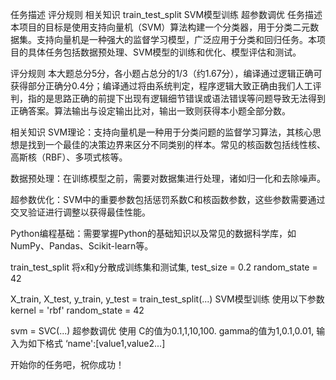 任务描述
评分规则
相关知识
train_test_split
SVM模型训练
超参数调优
任务描述
本项目的目标是使用支持向量机（SVM）算法构建一个分类器，用于分类二元数据集。支持向量机是一种强大的监督学习模型，广泛应用于分类和回归任务。本项目的具体任务包括数据预处理、SVM模型的训练和优化、模型评估和测试。

评分规则
本大题总分5分，各小题占总分的1/3（约1.67分），编译通过逻辑正确可获得部分正确分0.4分；编译通过将由系统判定，程序逻辑大致正确由我们人工评判，指的是思路正确的前提下出现有逻辑细节错误或语法错误等问题导致无法得到正确答案。算法输出与设定输出比对，输出一致则获得本小题全部分数。

相关知识
SVM理论：支持向量机是一种用于分类问题的监督学习算法，其核心思想是找到一个最佳的决策边界来区分不同类别的样本。常见的核函数包括线性核、高斯核（RBF）、多项式核等。

数据预处理：在训练模型之前，需要对数据集进行处理，诸如归一化和去除噪声。

超参数优化：SVM中的重要参数包括惩罚系数C和核函数参数，这些参数需要通过交叉验证进行调整以获得最佳性能。

Python编程基础：需要掌握Python的基础知识以及常见的数据科学库，如NumPy、Pandas、Scikit-learn等。

train_test_split
将x和y分散成训练集和测试集,
test_size = 0.2
random_state = 42

X_train, X_test, y_train, y_test = train_test_split(...)
SVM模型训练
使用以下参数
kernel = 'rbf'
random_state = 42

svm = SVC(...)
超参数调优
使用
C的值为0.1,1,10,100.
gamma的值为1,0.1,0.01,
输入为如下格式
‘name':[value1,value2...]

开始你的任务吧，祝你成功！